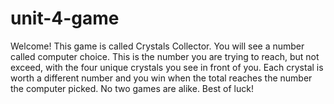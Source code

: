 # unit-4-game

Welcome! This game is called Crystals Collector. You will see a number called computer choice. This is the number you are trying to reach, but not exceed, with the four unique crystals you see in front of you. Each crystal is worth a different number and you win when the total reaches the number the computer picked. No two games are alike. Best of luck!